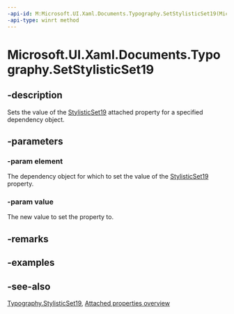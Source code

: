 ```yaml
---
-api-id: M:Microsoft.UI.Xaml.Documents.Typography.SetStylisticSet19(Microsoft.UI.Xaml.DependencyObject,System.Boolean)
-api-type: winrt method
---
```


<!-- Method syntax
public void SetStylisticSet19(Windows.UI.Xaml.DependencyObject element, System.Boolean value)
-->

# Microsoft.UI.Xaml.Documents.Typography.SetStylisticSet19

## -description
Sets the value of the [StylisticSet19](typography_stylisticset19.md) attached property for a specified dependency object.

## -parameters
### -param element
The dependency object for which to set the value of the [StylisticSet19](typography_stylisticset19.md) property.

### -param value
The new value to set the property to.

## -remarks

## -examples

## -see-also

[Typography.StylisticSet19](typography_stylisticset19.md), [Attached properties overview](/windows/uwp/xaml-platform/attached-properties-overview)
